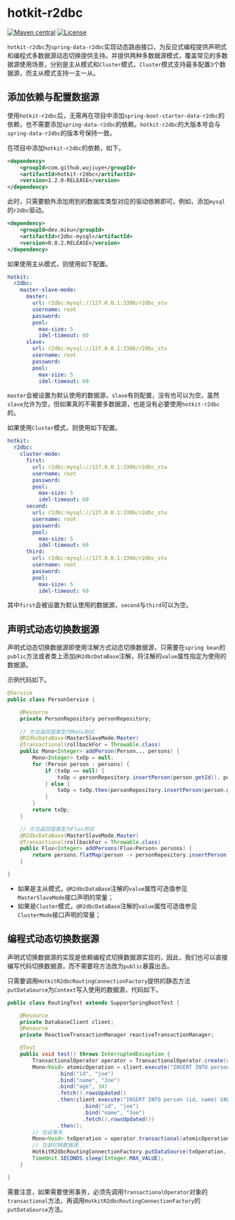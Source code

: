 # hotkit-r2dbc
[![Maven central](https://maven-badges.herokuapp.com/maven-central/com.github.wujiuye/hotkit-r2dbc/badge.svg)](https://maven-badges.herokuapp.com/maven-central/com.github.wujiuye/hotkit-r2dbc)
[![License](http://img.shields.io/:license-apache-brightgreen.svg)](http://www.apache.org/licenses/LICENSE-2.0.html)

`hotkit-r2dbc`为`spring-data-r2dbc`实现动态路由接口，为反应式编程提供声明式和编程式多数据源动态切换提供支持。并提供两种多数据源模式，覆盖常见的多数据源使用场景，分别是主从模式和`Cluster`模式，`Cluster`模式支持最多配置`3`个数据源，而主从模式支持一主一从。

## 添加依赖与配置数据源

使用`hotkit-r2dbc`后，无需再在项目中添加`spring-boot-starter-data-r2dbc`的依赖，也不需要添加`spring-data-r2dbc`的依赖。`hotkit-r2dbc`的大版本号会与`spring-data-r2dbc`的版本号保持一致。

在项目中添加`hotkit-r2dbc`的依赖，如下。
```xml
<dependency>
    <groupId>com.github.wujiuye</groupId>
    <artifactId>hotkit-r2dbc</artifactId>
    <version>1.2.0-RELEASE</version>
</dependency>
```

此时，只需要额外添加用到的数据库类型对应的驱动依赖即可，例如，添加`mysql`的`r2dbc`驱动。
```xml
<dependency>
    <groupId>dev.miku</groupId>
    <artifactId>r2dbc-mysql</artifactId>
    <version>0.8.2.RELEASE</version>
</dependency>
```

如果使用主从模式，则使用如下配置。
```yaml
hotkit:
  r2dbc:
    master-slave-mode:
      master:
        url: r2dbc:mysql://127.0.0.1:3306/r2dbc_stu
        username: root
        password:
        pool:
          max-size: 5
          idel-timeout: 60
      slave:
        url: r2dbc:mysql://127.0.0.1:3306/r2dbc_stu
        username: root
        password:
        pool:
          max-size: 5
          idel-timeout: 60
```

`master`会被设置为默认使用的数据源，`slave`有则配置，没有也可以为空。虽然`slave`允许为空，但如果真的不需要多数据源，也是没有必要使用`hotkit-r2dbc`的。

如果使用`Cluster`模式，则使用如下配置。
```yaml
hotkit:
  r2dbc:
    cluster-mode:
      first:
        url: r2dbc:mysql://127.0.0.1:3306/r2dbc_stu
        username: root
        password:
        pool:
          max-size: 5
          idel-timeout: 60
      second:
        url: r2dbc:mysql://127.0.0.1:3306/r2dbc_stu
        username: root
        password:
        pool:
          max-size: 5
          idel-timeout: 60
      third:
        url: r2dbc:mysql://127.0.0.1:3306/r2dbc_stu
        username: root
        password:
        pool:
          max-size: 5
          idel-timeout: 60
```
其中`first`会被设置为默认使用的数据源，`second`与`third`可以为空。

## 声明式动态切换数据源

声明式动态切换数据源即使用注解方式动态切换数据源，只需要在`spring bean`的`public`方法或者类上添加`@R2dbcDataBase`注解，将注解的`value`属性指定为使用的数据源。

示例代码如下。

```java
@Service
public class PersonService {

    @Resource
    private PersonRepository personRepository;
  
    // 方法返回值类型为Mono测试
    @R2dbcDataBase(MasterSlaveMode.Master)
    @Transactional(rollbackFor = Throwable.class)
    public Mono<Integer> addPerson(Person... persons) {
        Mono<Integer> txOp = null;
        for (Person person : persons) {
            if (txOp == null) {
                txOp = personRepository.insertPerson(person.getId(), person.getName(), person.getAge());
            } else {
                txOp = txOp.then(personRepository.insertPerson(person.getId(), person.getName(), person.getAge()));
            }
        }
        return txOp;
    }

    // 方法返回值类型为Flux测试
    @R2dbcDataBase(MasterSlaveMode.Master)
    @Transactional(rollbackFor = Throwable.class)
    public Flux<Integer> addPersons(Flux<Person> persons) {
        return persons.flatMap(person -> personRepository.insertPerson(person.getId(), person.getName(), person.getAge()));
    }

}
```

* 如果是主从模式，`@R2dbcDataBase`注解的`value`属性可选值参见`MasterSlaveMode`接口声明的常量；
* 如果是`Cluster`模式，`@R2dbcDataBase`注解的`value`属性可选值参见`ClusterMode`接口声明的常量；

## 编程式动态切换数据源

声明式切换数据源的实现是依赖编程式切换数据源实现的，因此，我们也可以直接编写代码切换数据源，而不需要将方法改为`public`暴露出去。

只需要调用`HotkitR2dbcRoutingConnectionFactory`提供的静态方法`putDataSource`为`Context`写入使用的数据源，代码如下。

```java
public class RoutingTest extends SupporSpringBootTest {

    @Resource
    private DatabaseClient client;
    @Resource
    private ReactiveTransactionManager reactiveTransactionManager;

    @Test
    public void test() throws InterruptedException {
        TransactionalOperator operator = TransactionalOperator.create(reactiveTransactionManager);
        Mono<Void> atomicOperation = client.execute("INSERT INTO person (id, name, age) VALUES(:id, :name, :age)")
                .bind("id", "joe")
                .bind("name", "Joe")
                .bind("age", 34)
                .fetch().rowsUpdated()
                .then(client.execute("INSERT INTO person (id, name) VALUES(:id, :name)")
                        .bind("id", "joe")
                        .bind("name", "Joe")
                        .fetch().rowsUpdated())
                .then();
        // 包装事务
        Mono<Void> txOperation = operator.transactional(atomicOperation);
        // 包装切换数据源
        HotkitR2dbcRoutingConnectionFactory.putDataSource(txOperation, MasterSlaveMode.Slave).subscribe();
        TimeUnit.SECONDS.sleep(Integer.MAX_VALUE);
    }

}
```

需要注意，如果需要使用事务，必须先调用`TransactionalOperator`对象的`transactional`方法，再调用`HotkitR2dbcRoutingConnectionFactory`的`putDataSource`方法。
